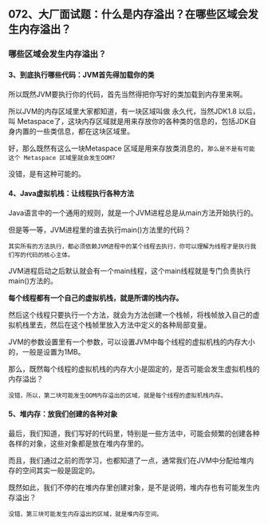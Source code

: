 ## **072、大厂面试题：什么是内存溢出？在哪些区域会发生内存溢出？**

### 哪些区域会发生内存溢出？

#### 3、到底执行哪些代码：JVM首先得加载你的类

所以既然JVM要执行你的代码，首先当然得把你写好的类加载到内存里来啊。

所以JVM的内存区域里大家都知道，有一块区域叫做 永久代，当然JDK1.8 以后，叫 Metaspace了，这块内存区域就是用来存放你的各种类的信息的，包括JDK自身内置的一些类信息，都在这块区域里。

好，那么既然有这么一块Metaspace 区域是用来存放类消息的，`那么是不是有可能这个 Metaspace 区域里就会发生OOM?`

没错，是有这种可能的。

#### 4、Java虚拟机栈：让线程执行各种方法

Java语言中的一个通用的规则，就是一个JVM进程总是从main方法开始执行的。

但是等一等，JVM进程里的谁去执行main()方法里的代码？

`其实所有的方法执行，都必须依赖JVM进程中的某个线程去执行，你可以理解为线程才是执行我们写的代码的核心主体。`

JVM进程启动之后默认就会有一个main线程，这个main线程就是专门负责执行main()方法的。

**每个线程都有一个自己的虚拟机栈，就是所谓的栈内存。**

然后这个线程只要执行一个方法，就会为方法创建一个栈帧，将栈帧放入自己的虚拟机栈里去，然后在这个栈帧里放入方法中定义的各种局部变量。

JVM的参数设置里有一个参数，可以设置JVM中每个线程的虚拟机栈的内存大小的，一般是设置为1MB。

那么，既然每个线程的虚拟机栈的内存大小是固定的，是否可能会发生虚拟机栈的内存溢出？

`没错，所以，第二块可能发生OOM内存溢出的区域，就是每个线程的虚拟机栈内存。`

#### 5、堆内存：放我们创建的各种对象

最后，我们知道，我们写好的代码里，特别是一些方法中，可能会频繁的创建各种各样的对象，这些对象都是放在堆内存里的。

而且，我们通过之前的而学习，也都知道了一点，通常我们在JVM中分配给堆内存的空间其实一般是固定的。

既然如此，我们不停的在堆内存里创建对象，是不是说明，堆内存也有可能发生内存溢出？

`没错，第三块可能发生内存溢出的区域，就是堆内存空间。`

